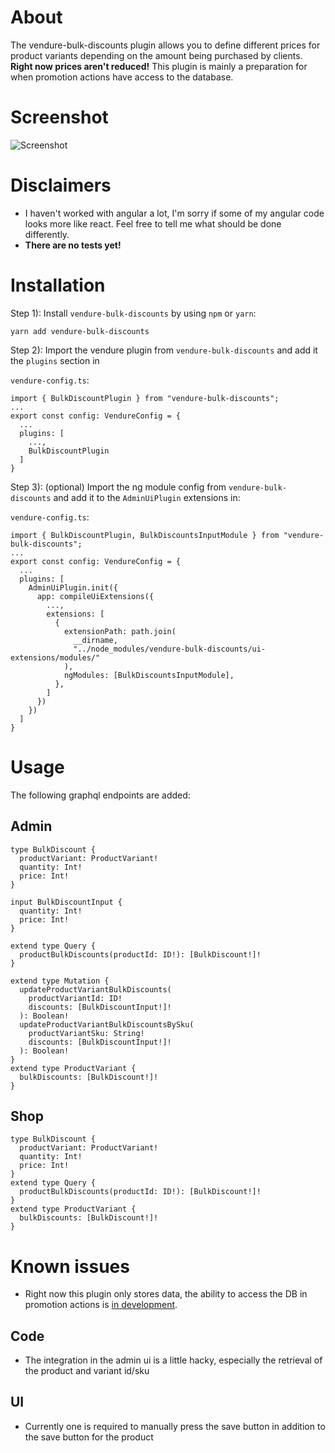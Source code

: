 # About

The vendure-bulk-discounts plugin allows you to define different prices for product variants depending on the amount being purchased by clients. **Right now prices aren't reduced!** This plugin is mainly a preparation for when promotion actions have access to the database.

# Screenshot
![Screenshot](https://raw.githubusercontent.com/Tyratox/vendure-bulk-discounts/master/screenshot.png)

# Disclaimers

- I haven't worked with angular a lot, I'm sorry if some of my angular code looks more like react. Feel free to tell me what should be done differently.
- **There are no tests yet!**

# Installation

Step 1): Install `vendure-bulk-discounts` by using `npm` or `yarn`:

`yarn add vendure-bulk-discounts`

Step 2): Import the vendure plugin from `vendure-bulk-discounts` and add it the `plugins` section in

`vendure-config.ts`:
	
	import { BulkDiscountPlugin } from "vendure-bulk-discounts";
	...
	export const config: VendureConfig = {
	  ...
	  plugins: [
	    ...,
		BulkDiscountPlugin
	  ]
	}

Step 3): (optional) Import the ng module config from `vendure-bulk-discounts` and add it to the `AdminUiPlugin` extensions in:

`vendure-config.ts`:
    
    import { BulkDiscountPlugin, BulkDiscountsInputModule } from "vendure-bulk-discounts";
	...
	export const config: VendureConfig = {
	  ...
	  plugins: [
	    AdminUiPlugin.init({
		  app: compileUiExtensions({
		    ...,
			extensions: [
			  {
			    extensionPath: path.join(
				  __dirname,
				  "../node_modules/vendure-bulk-discounts/ui-extensions/modules/"
				),
				ngModules: [BulkDiscountsInputModule],
			  },
			]
		  })
		})
	  ]
	}

# Usage

The following graphql endpoints are added:

## Admin

	type BulkDiscount {
	  productVariant: ProductVariant!
	  quantity: Int!
	  price: Int!
	}
	
	input BulkDiscountInput {
	  quantity: Int!
	  price: Int!
	}
    
	extend type Query {
	  productBulkDiscounts(productId: ID!): [BulkDiscount!]!
	}
    
	extend type Mutation {
	  updateProductVariantBulkDiscounts(
	    productVariantId: ID!
	    discounts: [BulkDiscountInput!]!
	  ): Boolean!
	  updateProductVariantBulkDiscountsBySku(
	    productVariantSku: String!
        discounts: [BulkDiscountInput!]!
	  ): Boolean!
	}
	extend type ProductVariant {
	  bulkDiscounts: [BulkDiscount!]!
	}

## Shop

	type BulkDiscount {
	  productVariant: ProductVariant!
	  quantity: Int!
	  price: Int!
	}
	extend type Query {
	  productBulkDiscounts(productId: ID!): [BulkDiscount!]!
	}
	extend type ProductVariant {
	  bulkDiscounts: [BulkDiscount!]!
	}

# Known issues

- Right now this plugin only stores data, the ability to access the DB in promotion actions is [in development](https://github.com/vendure-ecommerce/vendure/issues/303).

## Code
- The integration in the admin ui is a little hacky, especially the retrieval of the product and variant id/sku

## UI
- Currently one is required to manually press the save button in addition to the save button for the product